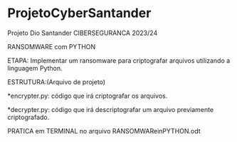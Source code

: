 # ProjetoCyberSantander
Projeto Dio Santander CIBERSEGURANCA 2023/24

RANSOMWARE com PYTHON

ETAPA: Implementar um ransomware para criptografar arquivos utilizando a linguagem Python.

ESTRUTURA:(Arquivo de projeto)

*encrypter.py: código que irá  criptografar os arquivos.

*decrypter.py: código que irá descriptografar um arquivo previamente criptografado.

PRATICA em TERMINAL no arquivo RANSOMWAReinPYTHON.odt

